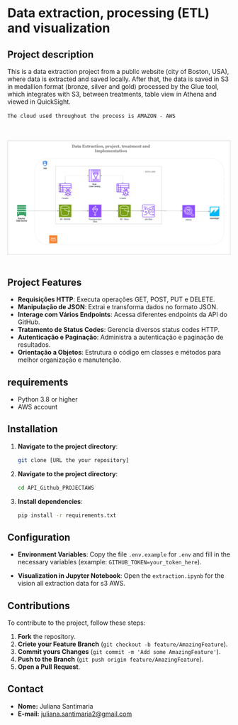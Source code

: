 # Data extraction, processing (ETL) and visualization

## Project description
This is a data extraction project from a public website (city of Boston, USA), where data is extracted and saved locally. After that, the data is saved in S3 in medallion format (bronze, silver and gold) processed by the Glue tool, which integrates with S3, between treatments, table view in Athena and viewed in QuickSight.

`The cloud used throughout the process is AMAZON - AWS`

<br/>
 <br/>
 <div style="text-align: center;">
  <picture>
    <img width="800px" src="https://github.com/julianasantimaria/ProjectDataAWS/blob/HTML/Data%20Extraction%2C%20project%2C%20treatment%20and%20Implementation.png">
  </picture>
</div>

 <br/>

## Project Features
- **Requisições HTTP**: Executa operações GET, POST, PUT e DELETE.
- **Manipulação de JSON**: Extrai e transforma dados no formato JSON.
- **Interage com Vários Endpoints**: Acessa diferentes endpoints da API do GitHub.
- **Tratamento de Status Codes**: Gerencia diversos status codes HTTP.
- **Autenticação e Paginação**: Administra a autenticação e paginação de resultados.
- **Orientação a Objetos**: Estrutura o código em classes e métodos para melhor organização e manutenção.

## requirements
- Python 3.8 or higher
- AWS account


## Installation
1. **Navigate to the project directory**:
    ```bash
    git clone [URL the your repository]
    ```
2. **Navigate to the project directory**:
    ```bash
    cd API_Github_PROJECTAWS
    ```
3. **Install dependencies**:
    ```bash
    pip install -r requirements.txt
    ```

## Configuration
- **Environment Variables**: Copy the file `.env.example` for `.env` and fill in the necessary variables (example: `GITHUB_TOKEN=your_token_here`).

- **Visualization in Jupyter Notebook**:
    Open the `extraction.ipynb` for the vision all extraction data for s3 AWS.

## Contributions
To contribute to the project, follow these steps:
1. **Fork** the repository.
2. **Criete your Feature Branch** (`git checkout -b feature/AmazingFeature`).
3. **Commit yours Changes** (`git commit -m 'Add some AmazingFeature'`).
4. **Push to the Branch** (`git push origin feature/AmazingFeature`).
5. **Open a Pull Request**.

## Contact
- **Nome:** Juliana Santimaria
- **E-mail:** juliana.santimaria2@gmail.com



